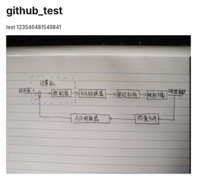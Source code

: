 # github_test

test
123546481549841

![login](http://github.com/2387137609/github_test/raw/master/images/homework1.jpg)
